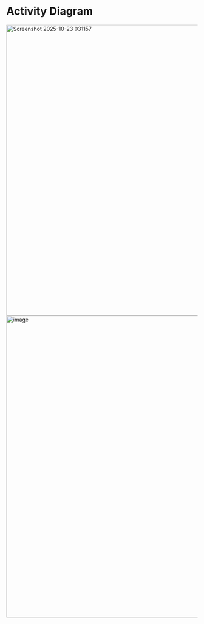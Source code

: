 # Activity Diagram

<img width="940" height="766" alt="Screenshot 2025-10-23 031157" src="https://github.com/user-attachments/assets/94c9fc45-186e-4d67-a10a-88b9bd16d295" />

<img width="922" height="795" alt="image" src="https://github.com/user-attachments/assets/b8bfe76e-1907-46f1-bec6-3b49a560af3a" />

